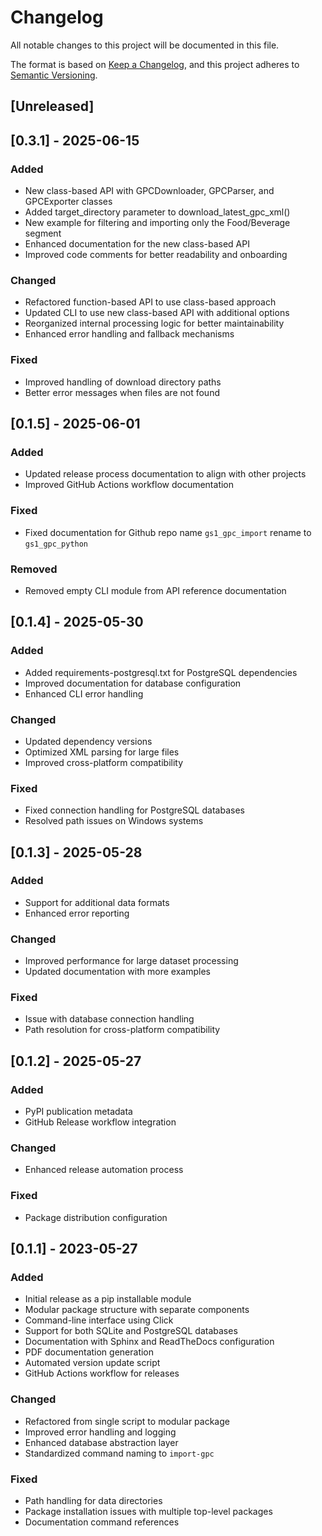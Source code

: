 # Changelog

All notable changes to this project will be documented in this file.

The format is based on [Keep a Changelog](https://keepachangelog.com/en/1.0.0/),
and this project adheres to [Semantic Versioning](https://semver.org/spec/v2.0.0.html).

## [Unreleased]

## [0.3.1] - 2025-06-15

### Added
- New class-based API with GPCDownloader, GPCParser, and GPCExporter classes
- Added target_directory parameter to download_latest_gpc_xml()
- New example for filtering and importing only the Food/Beverage segment
- Enhanced documentation for the new class-based API
- Improved code comments for better readability and onboarding

### Changed
- Refactored function-based API to use class-based approach
- Updated CLI to use new class-based API with additional options
- Reorganized internal processing logic for better maintainability
- Enhanced error handling and fallback mechanisms

### Fixed
- Improved handling of download directory paths
- Better error messages when files are not found

## [0.1.5] - 2025-06-01

### Added
- Updated release process documentation to align with other projects
- Improved GitHub Actions workflow documentation

### Fixed
- Fixed documentation for Github repo name `gs1_gpc_import` rename to `gs1_gpc_python`

### Removed
- Removed empty CLI module from API reference documentation

## [0.1.4] - 2025-05-30

### Added
- Added requirements-postgresql.txt for PostgreSQL dependencies
- Improved documentation for database configuration
- Enhanced CLI error handling

### Changed
- Updated dependency versions
- Optimized XML parsing for large files
- Improved cross-platform compatibility

### Fixed
- Fixed connection handling for PostgreSQL databases
- Resolved path issues on Windows systems

## [0.1.3] - 2025-05-28

### Added
- Support for additional data formats
- Enhanced error reporting

### Changed
- Improved performance for large dataset processing
- Updated documentation with more examples

### Fixed
- Issue with database connection handling
- Path resolution for cross-platform compatibility

## [0.1.2] - 2025-05-27

### Added
- PyPI publication metadata
- GitHub Release workflow integration

### Changed
- Enhanced release automation process

### Fixed
- Package distribution configuration

## [0.1.1] - 2023-05-27

### Added
- Initial release as a pip installable module
- Modular package structure with separate components
- Command-line interface using Click
- Support for both SQLite and PostgreSQL databases
- Documentation with Sphinx and ReadTheDocs configuration
- PDF documentation generation
- Automated version update script
- GitHub Actions workflow for releases

### Changed
- Refactored from single script to modular package
- Improved error handling and logging
- Enhanced database abstraction layer
- Standardized command naming to `import-gpc`

### Fixed
- Path handling for data directories
- Package installation issues with multiple top-level packages
- Documentation command references